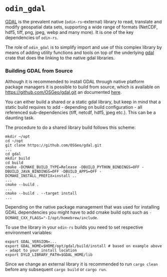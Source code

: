 # `odin_gdal`

[GDAL](https://gdal.org/en/stable/index.html) is the prevalent native (`odin-rs`-external) library to read, translate and modify geospatial data sets, supporting a wide range of formats (NetCDF, hdf5, tiff, png, jpeg, webp and many more). It is one of the key dependencies of `odin-rs`.

The role of `odin_gdal` is to simplify import and use of this complex library by means of adding utility functions and tools on top of
the underlying [gdal](https://crates.io/crates/gdal) crate that does the linking to the native gdal libraries.


### Building GDAL from Source

Although it is recommended to install GDAL through native platform package managers it is possible to build from source, which
is available on https://github.com/OSGeo/gdal.git an documented [here](https://gdal.org/en/stable/development/building_from_source.html).

You can either build a shared or a static gdal library, but keep in mind that a static build requires to add - depending on build configuration -
all referenced sub-dependencies (tiff, netcdf, hdf5, jpeg etc.). This can be a daunting task.

The procedure to do a shared library build follows this scheme:

```shell
mkdir ~/opt
cd ~/opt
git clone https://github.com/OSGeo/gdal.git
...
cd gdal
mkdir build
cd build
cmake -DCMAKE_BUILD_TYPE=Release -DBUILD_PYTHON_BINDINGS=OFF -DBUILD_JAVA_BINDINGS=OFF -DBUILD_APPS=OFF -DCMAKE_INSTALL_PREFIX=install ..
...
cmake --build .
...
cmake --build . --target install
...
```

Depending on the native package management that was used for installing GDAL dependencies you might have to add cmake build opts such
as `-DCMAKE_CXX_FLAGS="-I/opt/homebrew/include`.

To use the library in your `odin-rs` builds you need to set respective environment variables:

```shell
export GDAL_VERSION=...
export GDAL_HOME=$HOME/opt/gdal/build/install # based on example above - adapt to your install location
export DYLD_LIBRARY_PATH=$GDAL_HOME/lib
```

Since we change an external library it is recommended to run `cargo clean` before any subsequent `cargo build` or `cargo run`.